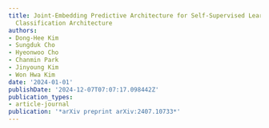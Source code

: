 ```yaml
---
title: Joint-Embedding Predictive Architecture for Self-Supervised Learning of Mask
  Classification Architecture
authors:
- Dong-Hee Kim
- Sungduk Cho
- Hyeonwoo Cho
- Chanmin Park
- Jinyoung Kim
- Won Hwa Kim
date: '2024-01-01'
publishDate: '2024-12-07T07:07:17.098442Z'
publication_types:
- article-journal
publication: '*arXiv preprint arXiv:2407.10733*'
---
```

